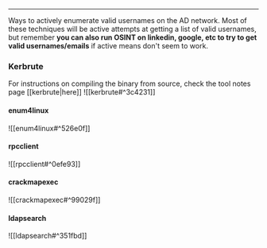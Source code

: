 -- -
Ways to actively enumerate valid usernames on the AD network. Most of these techniques will be active attempts at getting a list of valid usernames, but remember **you can also run OSINT on linkedin, google, etc to try to get valid usernames/emails** if active means don't seem to work. 
### Kerbrute
For instructions on compiling the binary from source, check the tool notes page [[kerbrute|here]]
![[kerbrute#^3c4231]]
#### enum4linux 
![[enum4linux#^526e0f]]
#### rpcclient
![[rpcclient#^0efe93]]
#### crackmapexec
![[crackmapexec#^99029f]]
#### ldapsearch
![[ldapsearch#^351fbd]]